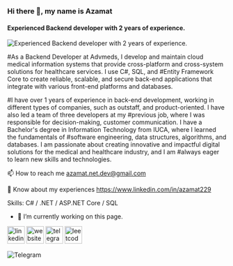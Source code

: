 ### Hi there 👋, my name is Azamat
#### Experienced Backend developer with 2 years of experience.
![Experienced Backend developer with 2 years of experience.](https://arturssmirnovs.github.io/github-profile-readme-generator/images/banner.png)

#As a Backend Developer at Advmeds, I develop and maintain cloud medical information systems that provide cross-platform and cross-system solutions for healthcare services. I use C#, SQL, and #Entity Framework Core to create reliable, scalable, and secure back-end applications that integrate with various front-end platforms and databases. 

#I have over 1 years of experience in back-end development, working in different types of companies, such as outstaff, and product-oriented. I have also led a team of three developers at my #previous job, where I was responsible for decision-making, customer communication. I have a Bachelor's degree in Information Technology from IUCA, where I learned the fundamentals of #software engineering, data structures, algorithms, and databases. I am passionate about creating innovative and impactful digital solutions for the medical and healthcare industry, and I am #always eager to learn new skills and technologies.


📫 How to reach me azamat.net.dev@gmail.com

📄 Know about my experiences https://www.linkedin.com/in/azamat229

Skills: C# / .NET / ASP.NET Core / SQL

- 🔭 I’m currently working on this page. 


[<img src='https://cdn.jsdelivr.net/npm/simple-icons@3.0.1/icons/linkedin.svg' alt='linkedin' height='40'>](https://www.linkedin.com/in/https://www.linkedin.com/feed//)  [<img src='https://cdn.jsdelivr.net/npm/simple-icons@3.0.1/icons/icloud.svg' alt='website' height='40'>](https://leetcode.com/)  [<img src='https://cdn.jsdelivr.net/npm/simple-icons@3.0.1/icons/telegram.svg' alt='telegram' height='40'>](https://t.me/Azamat_229)  [<img src='https://cdn.jsdelivr.net/npm/simple-icons@3.0.1/icons/leetcode.svg' alt='leetcode' height='40'>](https://leetcode.com/Azamat229/)  

![Telegram](https://github.com/Azamat229/Azamat-M./assets/51823189/505a9721-2712-4031-b174-9c4736013695)
